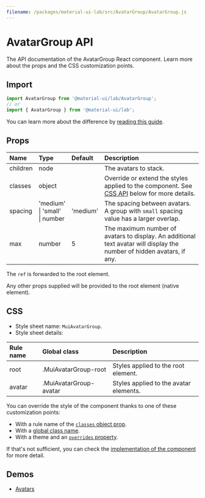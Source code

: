 ```yaml
---
filename: /packages/material-ui-lab/src/AvatarGroup/AvatarGroup.js
---
```


<!--- This documentation is automatically generated, do not try to edit it. -->

# AvatarGroup API

<p class="description">The API documentation of the AvatarGroup React component. Learn more about the props and the CSS customization points.</p>

## Import

```js
import AvatarGroup from '@material-ui/lab/AvatarGroup';
// or
import { AvatarGroup } from '@material-ui/lab';
```

You can learn more about the difference by [reading this guide](/guides/minimizing-bundle-size/).



## Props

| Name | Type | Default | Description |
|:-----|:-----|:--------|:------------|
| <span class="prop-name">children</span> | <span class="prop-type">node</span> |  | The avatars to stack. |
| <span class="prop-name">classes</span> | <span class="prop-type">object</span> |  | Override or extend the styles applied to the component. See [CSS API](#css) below for more details. |
| <span class="prop-name">spacing</span> | <span class="prop-type">'medium'<br>&#124;&nbsp;'small'<br>&#124;&nbsp;number</span> | <span class="prop-default">'medium'</span> | The spacing between avatars. A group with `small` spacing value has a larger overlap. |
| <span class="prop-name">max</span> | <span class="prop-type">number</span> | <span class="prop-default">5</span> | The maximum number of avatars to display. An additional text avatar will display the number of hidden avatars, if any. |

The `ref` is forwarded to the root element.

Any other props supplied will be provided to the root element (native element).

## CSS

- Style sheet name: `MuiAvatarGroup`.
- Style sheet details:

| Rule name | Global class | Description |
|:-----|:-------------|:------------|
| <span class="prop-name">root</span> | <span class="prop-name">.MuiAvatarGroup-root</span> | Styles applied to the root element.
| <span class="prop-name">avatar</span> | <span class="prop-name">.MuiAvatarGroup-avatar</span> | Styles applied to the avatar elements.

You can override the style of the component thanks to one of these customization points:

- With a rule name of the [`classes` object prop](/customization/components/#overriding-styles-with-classes).
- With a [global class name](/customization/components/#overriding-styles-with-global-class-names).
- With a theme and an [`overrides` property](/customization/globals/#css).

If that's not sufficient, you can check the [implementation of the component](https://github.com/mui-org/material-ui/blob/master/packages/material-ui-lab/src/AvatarGroup/AvatarGroup.js) for more detail.

## Demos

- [Avatars](/components/avatars/)

